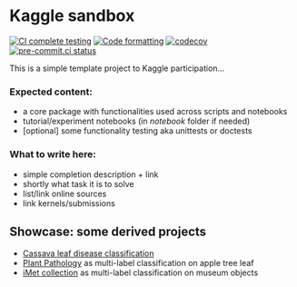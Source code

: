 # Kaggle sandbox

[![CI complete testing](https://github.com/Borda/kaggle_sandbox/actions/workflows/ci_testing.yml/badge.svg?branch=main&event=push)](https://github.com/Borda/kaggle_sandbox/actions/workflows/ci_testing.yml)
[![Code formatting](https://github.com/Borda/kaggle_sandbox/actions/workflows/code-format.yml/badge.svg?branch=main&event=push)](https://github.com/Borda/kaggle_sandbox/actions/workflows/code-format.yml)
[![codecov](https://codecov.io/gh/Borda/kaggle_sandbox/branch/main/graph/badge.svg)](https://codecov.io/gh/Borda/kaggle_sandbox)
[![pre-commit.ci status](https://results.pre-commit.ci/badge/github/Borda/kaggle_sandbox/main.svg)](https://results.pre-commit.ci/latest/github/Borda/kaggle_sandbox/main)


This is a simple template project to Kaggle participation...

### Expected content:
- a core package with functionalities used across scripts and notebooks
- tutorial/experiment notebooks (in _notebook_ folder if needed)
- [optional] some functionality testing aka unittests or doctests

### What to write here:
- simple completion description + link
- shortly what task it is to solve
- list/link online sources
- link kernels/submissions


## Showcase: some derived projects

* [Cassava leaf disease classification](https://borda.github.io/kaggle_cassava-leaf-disease)
* [Plant Pathology](https://borda.github.io/kaggle_plant-pathology) as multi-label classification on apple tree leaf
* [iMet collection](https://github.com/Borda/kaggle_iMet-collection) as multi-label classification on museum objects
